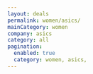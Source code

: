 ```yaml
---
layout: deals
permalink: women/asics/
mainCategory: women
company: asics
category: all
pagination:
  enabled: true
  category: women, asics,
---
```







      

  

